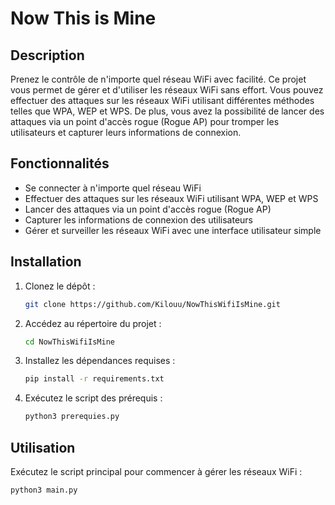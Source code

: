 # Now This is Mine

## Description
Prenez le contrôle de n'importe quel réseau WiFi avec facilité. Ce projet vous permet de gérer et d'utiliser les réseaux WiFi sans effort. Vous pouvez effectuer des attaques sur les réseaux WiFi utilisant différentes méthodes telles que WPA, WEP et WPS. De plus, vous avez la possibilité de lancer des attaques via un point d'accès rogue (Rogue AP) pour tromper les utilisateurs et capturer leurs informations de connexion.

## Fonctionnalités
- Se connecter à n'importe quel réseau WiFi
- Effectuer des attaques sur les réseaux WiFi utilisant WPA, WEP et WPS
- Lancer des attaques via un point d'accès rogue (Rogue AP)
- Capturer les informations de connexion des utilisateurs
- Gérer et surveiller les réseaux WiFi avec une interface utilisateur simple

## Installation
1. Clonez le dépôt :
    ```bash
    git clone https://github.com/Kilouu/NowThisWifiIsMine.git
    ```
2. Accédez au répertoire du projet :
    ```bash
    cd NowThisWifiIsMine
    ```
3. Installez les dépendances requises :
    ```bash
    pip install -r requirements.txt
    ```
4. Exécutez le script des prérequis :
    ```bash
    python3 prerequies.py
    ```

## Utilisation
Exécutez le script principal pour commencer à gérer les réseaux WiFi :
```bash
python3 main.py
```

